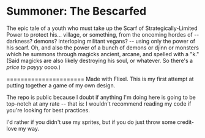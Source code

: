 Summoner: The Bescarfed
======================
The epic tale of a youth who must take up the Scarf of Strategically-Limited Power to protect his... village, or something, from the oncoming hordes of -- darkness? demons? interloping militant vegans? -- using only the power of his scarf. Oh, and also the power of a bunch of demons or djinn or monsters which he summons through magicks ancient, arcane, and spelled with a "k." (Said magicks are also likely destroying his soul, or whatever. So there's a *price to payyy* oooo.)

======================
Made with Flixel. This is my first attempt at putting together a game of my own design.

The repo is public because I doubt if anything I'm doing here is going to be top-notch at any rate -- that is: I wouldn't recommend reading my code if you're looking for best practices.

I'd rather if you didn't use my sprites, but if you do just throw some credit-love my way.
